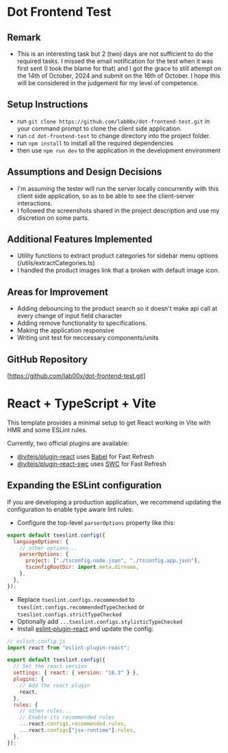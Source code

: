 # Dot Frontend Test

## Remark

- This is an interesting task but 2 (two) days are not sufficient to do the required tasks. I missed the email notification for the test when it was first sent (I took the blame for that) and I got the grace to still attempt on the 14th of October, 2024 and submit on the 16th of October. I hope this will be considered in the judgement for my level of competence.

## Setup Instructions

- run `git clone https://github.com/lab00x/dot-frontend-test.git` in your command prompt to clone the client side application.
- run `cd dot-frontend-test` to change directory into the project folder.
- run `npm install` to install all the required dependencies
- then use `npm run dev` to the application in the development environment

## Assumptions and Design Decisions

- I'm assuming the tester will run the server locally concurrently with this client side application, so as to be able to see the client-server interactions.
- I followed the screenshots shared in the project description and use my discretion on some parts.

## Additional Features Implemented

- Utility functions to extract product categories for sidebar menu options (/utils/extractCategories.ts)
- I handled the product images link that a broken with default image icon.

## Areas for Improvement

- Adding debouncing to the product search so it doesn't make api call at every change of input field character
- Adding remove functionality to specifications.
- Making the application responsive
- Writing unit test for neccessary components/units

## GitHub Repository

[https://github.com/lab00x/dot-frontend-test.git]

<!-- ***************************************************** -->

# React + TypeScript + Vite

This template provides a minimal setup to get React working in Vite with HMR and some ESLint rules.

Currently, two official plugins are available:

- [@vitejs/plugin-react](https://github.com/vitejs/vite-plugin-react/blob/main/packages/plugin-react/README.md) uses [Babel](https://babeljs.io/) for Fast Refresh
- [@vitejs/plugin-react-swc](https://github.com/vitejs/vite-plugin-react-swc) uses [SWC](https://swc.rs/) for Fast Refresh

## Expanding the ESLint configuration

If you are developing a production application, we recommend updating the configuration to enable type aware lint rules:

- Configure the top-level `parserOptions` property like this:

```js
export default tseslint.config({
  languageOptions: {
    // other options...
    parserOptions: {
      project: ["./tsconfig.node.json", "./tsconfig.app.json"],
      tsconfigRootDir: import.meta.dirname,
    },
  },
});
```

- Replace `tseslint.configs.recommended` to `tseslint.configs.recommendedTypeChecked` or `tseslint.configs.strictTypeChecked`
- Optionally add `...tseslint.configs.stylisticTypeChecked`
- Install [eslint-plugin-react](https://github.com/jsx-eslint/eslint-plugin-react) and update the config:

```js
// eslint.config.js
import react from "eslint-plugin-react";

export default tseslint.config({
  // Set the react version
  settings: { react: { version: "18.3" } },
  plugins: {
    // Add the react plugin
    react,
  },
  rules: {
    // other rules...
    // Enable its recommended rules
    ...react.configs.recommended.rules,
    ...react.configs["jsx-runtime"].rules,
  },
});
```
